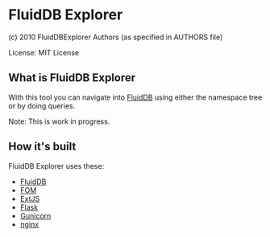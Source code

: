 FluidDB Explorer
================

(c) 2010 FluidDBExplorer Authors (as specified in AUTHORS file)

License: MIT License

What is FluidDB Explorer
------------------------

With this tool you can navigate into [FluidDB](http://www.fluidinfo.com/fluiddb)
using either the namespace tree or by doing queries.

Note: This is work in progress.

How it's built
--------------

FluidDB Explorer uses these:

* [FluidDB](http://www.fluidinfo.com/fluiddb)
* [FOM](http://bitbucket.org/aafshar/fom-main/wiki/Home)
* [ExtJS](http://www.extjs.com)
* [Flask](http://flask.pocoo.org)
* [Gunicorn](http://gunicorn.org)
* [nginx](http://nginx.org)

